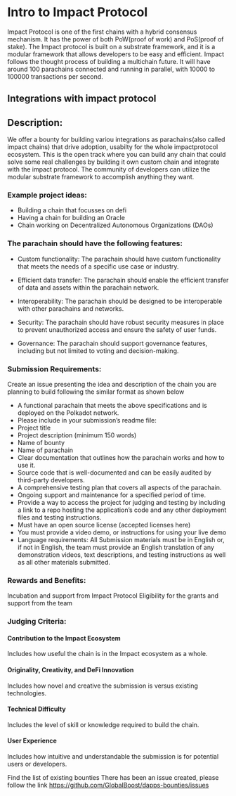 # Intro to Impact Protocol
Impact Protocol is one of the first chains with a hybrid consensus mechanism. It has the power of both PoW(proof of work) and PoS(proof of stake). The Impact protocol is built on a substrate framework, and it is a modular framework that allows developers to be easy and efficient. Impact follows the thought process of building a multichain future. It will have around 100 parachains connected and running in parallel, with 10000 to 100000 transactions per second.

## Integrations with impact protocol

## Description:
We offer a bounty for building variou integrations as parachains(also called impact chains) that drive adoption, usabilty for the whole impactprotocol ecosystem. This is the open track where you can build any chain that could solve some real challenges by building it own custom chain and integrate with the impact protocol. The community of developers can utilize the modular substrate framework to accomplish anything they want.

### Example project ideas:
 - Building a chain that focusses on defi 
 - Having a chain for building an Oracle
 - Chain working on Decentralized Autonomous Organizations (DAOs)

### The parachain should have the following features:

 - Custom functionality: The parachain should have custom functionality that meets the needs of a specific use case or industry.

 - Efficient data transfer: The parachain should enable the efficient transfer of data and assets within the parachain network.

 - Interoperability: The parachain should be designed to be interoperable with other parachains and networks.

 - Security: The parachain should have robust security measures in place to prevent unauthorized access and ensure the safety of user funds.

 - Governance: The parachain should support governance features, including but not limited to voting and decision-making.

### Submission Requirements:
Create an issue presenting the idea and description of the chain you are planning to build following the similar format as shown below
 - A functional parachain that meets the above specifications and is deployed on the Polkadot network.
 - Please include in your submission’s readme file:
 - Project title
 - Project description (minimum 150 words)
 - Name of bounty
 - Name of parachain
 - Clear documentation that outlines how the parachain works and how to use it.
 - Source code that is well-documented and can be easily audited by third-party developers.
 - A comprehensive testing plan that covers all aspects of the parachain.
 - Ongoing support and maintenance for a specified period of time.
 - Provide a way to access the project for judging and testing by including a link to a repo hosting the application’s code and any other deployment files and testing instructions.
 - Must have an open source license (accepted licenses here)
 - You must provide a video demo, or instructions for using your live demo
 - Language requirements: All Submission materials must be in English or, if not in English, the team must provide an English translation of any demonstration videos, text descriptions, and testing instructions as well as all other materials submitted.

### Rewards and Benefits:

Incubation and support from Impact Protocol
Eligibility for the grants and support from the team

### Judging Criteria:
#### Contribution to the Impact Ecosystem 
Includes how useful the chain is in the Impact ecosystem as a whole.

#### Originality, Creativity, and DeFi Innovation 
Includes how novel and creative the submission is versus existing technologies.

#### Technical Difficulty
Includes the level of skill or knowledge required to build the chain.

#### User Experience
Includes how intuitive and understandable the submission is for potential users or developers.

Find the list of existing bounties
There has been an issue created, please follow the link 
https://github.com/GlobalBoost/dapps-bounties/issues
